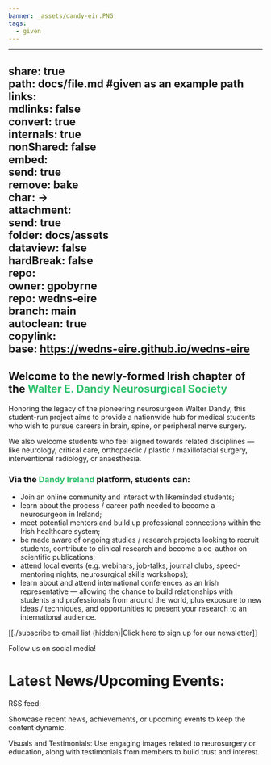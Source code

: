 ```yaml
---
banner: _assets/dandy-eir.PNG
tags:
  - given
---
```


---  
share: true  
path: docs/file.md #given as an example path  
links:  
mdlinks: false  
convert: true  
internals: true  
nonShared: false  
embed:  
send: true  
remove: bake  
char: ->  
attachment:  
send: true  
folder: docs/assets  
dataview: false  
hardBreak: false  
repo:  
owner: gpobyrne  
repo: wedns-eire  
branch: main  
autoclean: true  
copylink:  
base: https://wedns-eire.github.io/wedns-eire
---
## Welcome to the newly-formed Irish chapter of the <font color="#2DC26B">Walter E. Dandy Neurosurgical Society</font>


Honoring the legacy of the pioneering neurosurgeon Walter Dandy, this student-run project aims to provide a nationwide hub for medical students who wish to pursue careers in brain, spine, or peripheral nerve surgery. 

We also welcome students who feel aligned towards related disciplines — like neurology, critical care, orthopaedic / plastic / maxillofacial surgery, interventional radiology, or anaesthesia. 

### Via the <font color="#2DC26B">Dandy Ireland</font> platform, students can:

- Join an online community and interact with likeminded students;
- learn about the process / career path needed to become a neurosurgeon in Ireland;
- meet potential mentors and build up professional connections within the Irish healthcare system;
- be made aware of ongoing studies / research projects looking to recruit students, contribute to clinical research and become a co-author on scientific publications;
- attend local events (e.g. webinars, job-talks, journal clubs, speed-mentoring nights, neurosurgical skills workshops);
- learn about and attend international conferences as an Irish representative — allowing the chance to build relationships with students and professionals from around the world, plus exposure to new ideas / techniques, and opportunities to present your research to an international audience.

[[./subscribe to email list (hidden)|Click here to sign up for our newsletter]] 

Follow us on social media!

# Latest News/Upcoming Events: 

RSS feed: 

Showcase recent news, achievements, or upcoming events to keep the content dynamic.

Visuals and Testimonials: Use engaging images related to neurosurgery or education, along with testimonials from members to build trust and interest.
